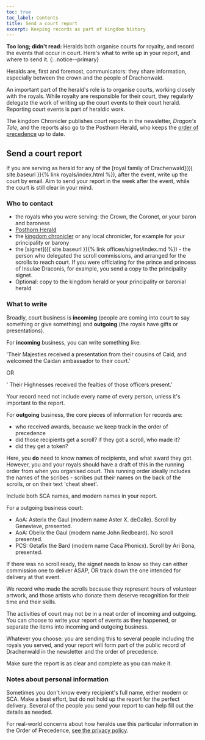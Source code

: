 ```yaml
---
toc: true
toc_label: Contents
title: Send a court report
excerpt: Keeping records as part of kingdom history
---
```


__Too long; didn't read:__  Heralds both organise courts for royalty, and record the events that occur in court. Here's what to write up in your report, and where to send it.
{: .notice--primary}

Heralds are, first and foremost, communicators: they share information, especially between the crown and the people of Drachenwald.  

An important part of the herald's role is to organise courts, working closely with the royals. While royalty are responsible for their court, they regularly delegate the work of writing up the court events to their court herald. Reporting court events is part of heraldic work.  

The kingdom Chronicler publishes court reports in the newsletter, *Dragon's Tale*, and the reports also go to the Posthorn Herald, who keeps the [order of precedence](http://op.drachenwald.sca.org) up to date.  

## Send a court report

If you are serving as herald for any of the [royal family of Drachenwald]({{ site.baseurl }}{% link royals/index.html %}), after the event, write up the court by email.  Aim to send your report in the week after the event, while the court is still clear in your mind. 

### Who to contact

* the royals who you were serving: the Crown, the Coronet, or your baron and baroness  
* [Posthorn Herald](mailyo:posthorn@drachenwald.sca.org)  
* the [kingdom chronicler](mailto:chronicler@drachenwald.sca.org) or any local chronicler, for example for your principality or barony  
* the [signet]({{ site.baseurl }}{% link offices/signet/index.md %}) - the person who delegated the scroll commissions, and arranged for the scrolls to reach court. If you were officiating for the prince and princess of Insulae Draconis, for example, you send a copy to the principality signet.
* Optional: copy to the kingdom herald or your principality or baronial herald

### What to write

Broadly, court business is **incoming** (people are coming into court to say something or give something) and **outgoing** (the royals have gifts or presentations).  

For **incoming** business, you can write something like:  

'Their Majesties received a presentation from their cousins of Caid, and welcomed the Caidan ambassador to their court.'  

OR

' Their Highnesses received the fealties of those officers present.'  

Your record need not include every name of every person, unless it's important to the report.

For **outgoing** business, the core pieces of information for records are:
* who received awards, because we keep track in the order of precedence
* did those recipients get a scroll? if they got a scroll, who made it? 
* did they get a token?

Here, you **do** need to know names of recipients, and what award they got. However, you and your royals should have a draft of this in the running order from when you organised court. This running order ideally includes the names of the scribes - scribes put their names on the back of the scrolls, or on their text 'cheat sheet'.

Include both SCA names, and modern names in your report.  

For a outgoing business court:  

* AoA: Asterix the Gaul (modern name Aster X. deGalle). Scroll by Genevieve, presented.
* AoA: Obelix the Gaul (modern name John Redbeard). No scroll presented.
* PCS: Getafix the Bard (modern name Caca Phonicx). Scroll by Ari Bona, presented.

If there was no scroll ready, the signet needs to know so they can either commission one to deliver ASAP, OR track down the one intended for delivery at that event.  

We record who made the scrolls because they represent hours of volunteer artwork, and those artists who donate them deserve recognition for their time and their skills. 

The activities of court may not be in a neat order of incoming and outgoing. You can choose to write your report of events as they happened, or separate the items into incoming and outgoing business. 

Whatever you choose: you are sending this to several people including the royals you served, and your report will form part of the public record of Drachenwald in the newsletter and the order of precedence. 

Make sure the report is as clear and complete as you can make it. 

### Notes about personal information

Sometimes you don't know every recipient's full name, either modern or SCA. Make a best effort, but do not hold up the report for the perfect delivery. Several of the people you send your report to can help fill out the details as needed.

For real-world concerns about how heralds use this particular information in the Order of Precedence, [see the privacy policy](http://op.drachenwald.sca.org/privacy).
